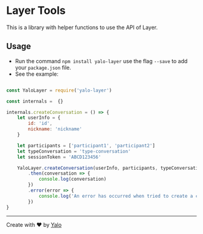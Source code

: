 # Layer Tools

This is a library with helper functions to use the API of Layer.

## Usage

- Run the command `npm install yalo-layer` use the flag `--save` to add your `package.json` file.
- See the example:

```javascript

const YaloLayer = require('yalo-layer')

const internals =  {}

internals.createConversation = () => {
	let userInfo = {
		id: 'id',
		nickname: 'nickname'
	}

	let participants = ['participant1', 'participant2']
	let typeConversation = 'type-conversation'
	let sessionToken = 'ABCD123456'

	YaloLayer.createConversation(userInfo, participants, typeConversation, sessionToken)
		.then(conversation => {
			console.log(conversation)
		})
		.error(error => {
			console.log('An error has occurred when tried to create a conversation')
		})
}
```


---

Create with :heart: by [Yalo](https://github.com/yalochat)
